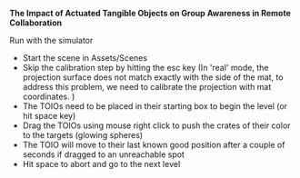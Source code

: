 **The Impact of Actuated Tangible Objects on Group Awareness in Remote
Collaboration**

Run with the simulator
- Start the scene in Assets/Scenes
- Skip the calibration step by hitting the esc key (In 'real' mode, the projection surface does not match exactly with the side of the mat, to address this problem, we need to calibrate the projection with mat coordinates. )
- The TOIOs need to be placed in their starting box to begin the level (or hit space key)
- Drag the TOIOs using mouse right click to push the crates of their color to the targets (glowing spheres)
- The TOIO will move to their last known good position after a couple of seconds if dragged to an unreachable spot
- Hit space to abort and go to the next level